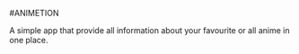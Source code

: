 #ANIMETION

A simple app that provide all information about your favourite or all anime in one place.
